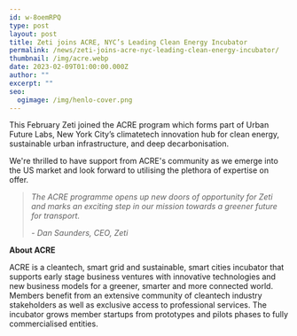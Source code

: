 ```yaml
---
id: w-8oemRPQ
type: post
layout: post
title: Zeti joins ACRE, NYC’s Leading Clean Energy Incubator
permalink: /news/zeti-joins-acre-nyc-leading-clean-energy-incubator/
thumbnail: /img/acre.webp
date: 2023-02-09T01:00:00.000Z
author: ""
excerpt: ""
seo:
  ogimage: /img/henlo-cover.png
---
```

This February Zeti joined the ACRE program which forms part of Urban Future Labs, New York City’s climatetech innovation hub for clean energy, sustainable urban infrastructure, and deep decarbonisation.

W﻿e're thrilled to have support from ACRE's community as we emerge into the US market and look forward to utilising the plethora of expertise on offer.

> *The ACRE programme opens up new doors of opportunity for Zeti and marks an exciting step in our mission towards a greener future for transport.*
>
> *\-﻿ Dan Saunders, CEO, Zeti*

**A﻿bout ACRE**

ACRE is a cleantech, smart grid and sustainable, smart cities incubator that supports early stage business ventures with innovative technologies and new business models for a greener, smarter and more connected world. Members benefit from an extensive community of cleantech industry stakeholders as well as exclusive access to professional services. The incubator grows member startups from prototypes and pilots phases to fully commercialised entities.